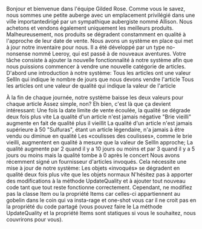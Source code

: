 Bonjour et bienvenue dans l'équipe Gilded Rose. 
Comme vous le savez, nous sommes une petite auberge avec un emplacement privilégié dans une ville importantedirigé par un sympathique aubergiste nommé Allison. 
Nous achetons et vendons également uniquement les meilleurs produits.
Malheureusement, nos produits se dégradent constamment en qualité à l'approche de leur date de vente. Nous avons un système en place qui met à jour notre inventaire pour nous.
Il a été développé par un type no-nonsense nommé Leeroy, qui est passé à de nouveaux aventures.
Votre tâche consiste à ajouter la nouvelle fonctionnalité à notre système afin que nous puissions commencer à vendre une nouvelle catégorie de articles.
D'abord une introduction à notre système:
	Tous les articles ont une valeur SellIn qui indique le nombre de jours que nous devons vendre l'article
	Tous les articles ont une valeur de qualité qui indique la valeur de l'article

À la fin de chaque journée, notre système baisse les deux valeurs pour chaque article Assez simple, non?
Eh bien, c'est là que ça devient intéressant:
	Une fois la date limite de vente écoulée, la qualité se dégrade deux fois plus vite
	La qualité d'un article n'est jamais négative
	"Brie vieilli" augmente en fait de qualité plus il vieillit
	La qualité d'un article n'est jamais supérieure à 50
	"Sulfuras", étant un article légendaire, n'a jamais à être vendu ou diminue en qualité
	Les «coulisses des coulisses», comme le brie vieilli, augmentent en qualité à mesure que la valeur de SellIn approche; La qualité augmente par 2 quand il y a 10 jours ou moins et par 3 quand il y a 5 jours ou moins mais la qualité tombe à 0 après le concert
Nous avons récemment signé un fournisseur d'articles invoqués. 
Cela nécessite une mise à jour de notre système:
	Les objets «invoqués» se dégradent en qualité deux fois plus vite que les objets normaux
N'hésitez pas à apporter des modifications à la méthode UpdateQuality et à ajouter tout nouveau code tant que tout reste
fonctionne correctement. Cependant, ne modifiez pas la classe Item ou la propriété Items car celles-ci appartiennent au gobelin dans le
coin qui va insta-rage et one-shot vous car il ne croit pas en la propriété du code partagé (vous pouvez faire le
La méthode UpdateQuality et la propriété Items sont statiques si vous le souhaitez, nous couvrirons pour vous).
